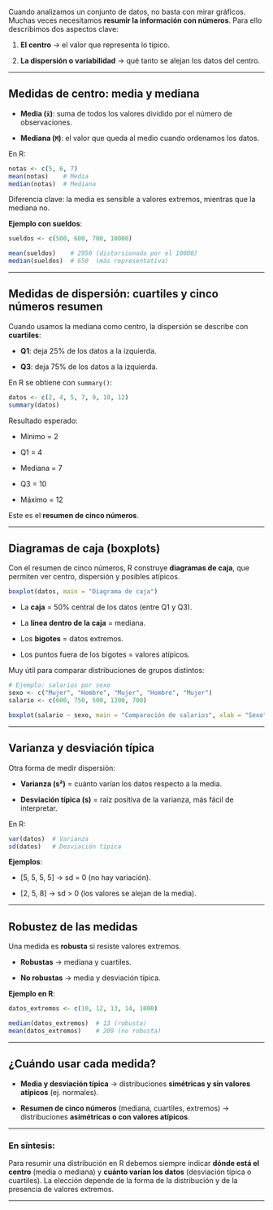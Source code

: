 
Cuando analizamos un conjunto de datos, no basta con mirar gráficos. Muchas veces necesitamos **resumir la información con números**. Para ello describimos dos aspectos clave:

1. **El centro** → el valor que representa lo típico.
    
2. **La dispersión o variabilidad** → qué tanto se alejan los datos del centro.

---

## Medidas de centro: media y mediana

- **Media (`̄x`)**: suma de todos los valores dividido por el número de observaciones.
    
- **Mediana (`M`)**: el valor que queda al medio cuando ordenamos los datos.

En R:

```R
notas <- c(5, 6, 7)
mean(notas)    # Media
median(notas)  # Mediana
```

 Diferencia clave: la media es sensible a valores extremos, mientras que la mediana no.

**Ejemplo con sueldos**:

```R
sueldos <- c(500, 600, 700, 10000)

mean(sueldos)    # 2950 (distorsionada por el 10000)
median(sueldos)  # 650  (más representativa)
```

---

## Medidas de dispersión: cuartiles y cinco números resumen

Cuando usamos la mediana como centro, la dispersión se describe con **cuartiles**:

- **Q1**: deja 25% de los datos a la izquierda.
    
- **Q3**: deja 75% de los datos a la izquierda.

En R se obtiene con `summary()`:

```R
datos <- c(2, 4, 5, 7, 9, 10, 12)
summary(datos)
```

Resultado esperado:

- Mínimo = 2
    
- Q1 = 4
    
- Mediana = 7
    
- Q3 = 10
    
- Máximo = 12

Este es el **resumen de cinco números**.

---

## Diagramas de caja (boxplots)

Con el resumen de cinco números, R construye **diagramas de caja**, que permiten ver centro, dispersión y posibles atípicos.

```R
boxplot(datos, main = "Diagrama de caja")
```

- La **caja** = 50% central de los datos (entre Q1 y Q3).
    
- La **línea dentro de la caja** = mediana.
    
- Los **bigotes** = datos extremos.
    
- Los puntos fuera de los bigotes = valores atípicos.

 Muy útil para comparar distribuciones de grupos distintos:

```R
# Ejemplo: salarios por sexo
sexo <- c("Mujer", "Hombre", "Mujer", "Hombre", "Mujer")
salario <- c(600, 750, 500, 1200, 700)

boxplot(salario ~ sexo, main = "Comparación de salarios", xlab = "Sexo", ylab = "Salario")
```

---

## Varianza y desviación típica

Otra forma de medir dispersión:

- **Varianza (s²)** = cuánto varían los datos respecto a la media.
    
- **Desviación típica (s)** = raíz positiva de la varianza, más fácil de interpretar.

En R:

```R
var(datos)  # Varianza
sd(datos)   # Desviación típica
```

**Ejemplos**:

- [5, 5, 5, 5] → sd = 0 (no hay variación).
    
- [2, 5, 8] → sd > 0 (los valores se alejan de la media).

---

## Robustez de las medidas

Una medida es **robusta** si resiste valores extremos.

- **Robustas** → mediana y cuartiles.
    
- **No robustas** → media y desviación típica.

**Ejemplo en R**:

```R
datos_extremos <- c(10, 12, 13, 14, 1000)

median(datos_extremos)  # 13 (robusta)
mean(datos_extremos)    # 209 (no robusta)
```

---

## ¿Cuándo usar cada medida?

- **Media y desviación típica** → distribuciones **simétricas y sin valores atípicos** (ej. normales).
    
- **Resumen de cinco números** (mediana, cuartiles, extremos) → distribuciones **asimétricas o con valores atípicos**.

---

### En síntesis:  

Para resumir una distribución en R debemos siempre indicar **dónde está el centro** (media o mediana) y **cuánto varían los datos** (desviación típica o cuartiles). La elección depende de la forma de la distribución y de la presencia de valores extremos.

---

